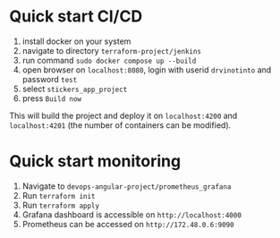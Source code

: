 # Quick start CI/CD

1) install docker on your system
2) navigate to directory `terraform-project/jenkins`
3) run command `sudo docker compose up --build`
4) open browser on `localhost:8080`, login with userid `drvinotinto` and password `test`
5) select `stickers_app_project`
6) press `Build now`

This will build the project and deploy it on `localhost:4200` and `localhost:4201` (the number of containers can be modified).

# Quick start monitoring

1) Navigate to `devops-angular-project/prometheus_grafana`
2) Run `terraform init`
3) Run `terraform apply`
4) Grafana dashboard is accessible on `http://localhost:4000`
5) Prometheus can be accessed on `http://172.48.0.6:9090`